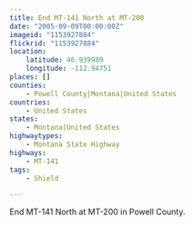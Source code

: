 ```yaml
---
title: End MT-141 North at MT-200
date: "2005-09-09T00:00:00Z"
imageid: "1153927884"
flickrid: "1153927884"
location:
    latitude: 46.939989
    longitude: -112.94751
places: []
counties:
    - Powell County|Montana|United States
countries:
    - United States
states:
    - Montana|United States
highwaytypes:
    - Montana State Highway
highways:
    - MT-141
tags:
    - Shield

---
```

End MT-141 North at MT-200 in Powell County.